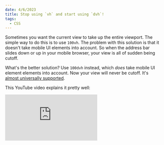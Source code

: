 ```yaml
---
date: 4/6/2023
title: Stop using `vh` and start using `dvh`!
tags:
  - CSS
---
```


Sometimes you want the current view to take up the entire viewport. The simple way to do this is to use `100vh`. The problem with this solution is that it doesn't take mobile UI elements into account. So when the address bar slides down or up in your mobile browser, your view is all of sudden being cutoff.

What's the better solution? Use `100dvh` instead, which _does_ take mobile UI element elements into account. Now your view will never be cutoff. It's <a href="https://caniuse.com/?search=dvh" target="_blank" rel="noopener noreferrer">almost universally supported</a>.

This YouTube video explains it pretty well:

<iframe src="https://www.youtube.com/embed/iOKPupWYGgs" title="YouTube video player" frameborder="0" allow="accelerometer; autoplay; clipboard-write; encrypted-media; gyroscope; picture-in-picture; web-share" allowfullscreen></iframe>
